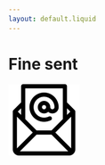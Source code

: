 ```yaml
---
layout: default.liquid
---
```



<h1>Fine sent</h1>


<img src="sent.png" alt="Green tick" width="128" height="128">




